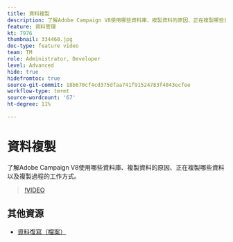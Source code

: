 ```yaml
---
title: 資料複製
description: 了解Adobe Campaign V8使用哪些資料庫、複製資料的原因、正在複製哪些資料以及複製過程的工作方式。
feature: 資料管理
kt: 7976
thumbnail: 334460.jpg
doc-type: feature video
team: TM
role: Administrator, Developer
level: Advanced
hide: true
hidefromtoc: true
source-git-commit: 18b670cf4cd375dfaa741f91524783f4043ecfee
workflow-type: tm+mt
source-wordcount: '67'
ht-degree: 11%

---
```


# 資料複製

了解Adobe Campaign V8使用哪些資料庫、複製資料的原因、正在複製哪些資料以及複製過程的工作方式。

>[!VIDEO](https://video.tv.adobe.com/v/334460?quality=12)

## 其他資源

* [資料復寫（檔案）](https://experienceleague.adobe.com/docs/campaign/campaign-v8/config/replication.html?lang=en#data-replication)
